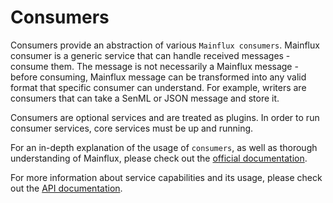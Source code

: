 ﻿# ConsumersConsumers provide an abstraction of various `Mainflux consumers`.Mainflux consumer is a generic service that can handle received messages - consume them.The message is not necessarily a Mainflux message - before consuming, Mainflux message canbe transformed into any valid format that specific consumer can understand. For example,writers are consumers that can take a SenML or JSON message and store it.Consumers are optional services and are treated as plugins. In order torun consumer services, core services must be up and running.For an in-depth explanation of the usage of `consumers`, as well as thoroughunderstanding of Mainflux, please check out the [official documentation][doc].For more information about service capabilities and its usage, please check outthe [API documentation](https://api.mainflux.io/?urls.primaryName=consumers-notifiers-openapi.yml).[doc]: https://docs.mainflux.io
